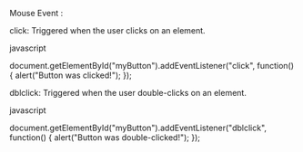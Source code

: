 
Mouse Event :

click: Triggered when the user clicks on an element.

javascript

document.getElementById("myButton").addEventListener("click", function() {
alert("Button was clicked!");
});


dblclick: Triggered when the user double-clicks on an element.

javascript

document.getElementById("myButton").addEventListener("dblclick", function() {
alert("Button was double-clicked!");
});
